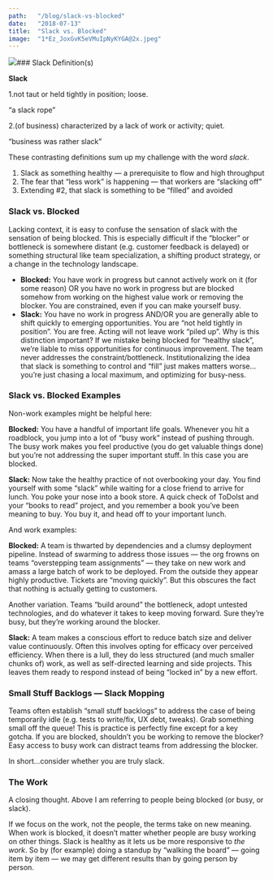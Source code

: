 ```yaml
---
path:	"/blog/slack-vs-blocked"
date:	"2018-07-13"
title:	"Slack vs. Blocked"
image:	"1*Ez_JoxGvK5eVMuIpNyKYGA@2x.jpeg"
---
```


![](/images/1*Ez_JoxGvK5eVMuIpNyKYGA@2x.jpeg)### Slack Definition(s)



**Slack**

1.not taut or held tightly in position; loose.

“a slack rope”

2.(of business) characterized by a lack of work or activity; quiet.

“business was rather slack”

These contrasting definitions sum up my challenge with the word *slack*.

1. Slack as something healthy — a prerequisite to flow and high throughput
2. The fear that “less work” is happening — that workers are “slacking off”
3. Extending #2, that slack is something to be “filled” and avoided
### Slack vs. Blocked

Lacking context, it is easy to confuse the sensation of slack with the sensation of being blocked. This is especially difficult if the “blocker” or bottleneck is somewhere distant (e.g. customer feedback is delayed) or something structural like team specialization, a shifting product strategy, or a change in the technology landscape.

* **Blocked:** You have work in progress but cannot actively work on it (for some reason) OR you have no work in progress but are blocked somehow from working on the highest value work or removing the blocker. You are constrained, even if you can make yourself busy.
* **Slack:** You have no work in progress AND/OR you are generally able to shift quickly to emerging opportunities. You are “not held tightly in position”. You are free. Acting will not leave work “piled up”.
Why is this distinction important? If we mistake being blocked for “healthy slack”, we’re liable to miss opportunities for continuous improvement. The team never addresses the constraint/bottleneck. Institutionalizing the idea that slack is something to control and “fill” just makes matters worse…you’re just chasing a local maximum, and optimizing for busy-ness.

### Slack vs. Blocked Examples

Non-work examples might be helpful here:

**Blocked:** You have a handful of important life goals. Whenever you hit a roadblock, you jump into a lot of “busy work” instead of pushing through. The busy work makes you feel productive (you do get valuable things done) but you’re not addressing the super important stuff. In this case you are blocked.

**Slack:** Now take the healthy practice of not overbooking your day. You find yourself with some “slack” while waiting for a close friend to arrive for lunch. You poke your nose into a book store. A quick check of ToDoIst and your “books to read” project, and you remember a book you’ve been meaning to buy. You buy it, and head off to your important lunch.

And work examples:

**Blocked:** A team is thwarted by dependencies and a clumsy deployment pipeline. Instead of swarming to address those issues — the org frowns on teams “overstepping team assignments” — they take on new work and amass a large batch of work to be deployed. From the outside they appear highly productive. Tickets are “moving quickly”. But this obscures the fact that nothing is actually getting to customers.

Another variation. Teams “build around” the bottleneck, adopt untested technologies, and do whatever it takes to keep moving forward. Sure they’re busy, but they’re working around the blocker.

**Slack:** A team makes a conscious effort to reduce batch size and deliver value continuously. Often this involves opting for efficacy over perceived efficiency. When there is a lull, they do less structured (and much smaller chunks of) work, as well as self-directed learning and side projects. This leaves them ready to respond instead of being “locked in” by a new effort.

### Small Stuff Backlogs — Slack Mopping

Teams often establish “small stuff backlogs” to address the case of being temporarily idle (e.g. tests to write/fix, UX debt, tweaks). Grab something small off the queue! This is practice is perfectly fine except for a key gotcha. If you are blocked, shouldn’t you be working to remove the blocker? Easy access to busy work can distract teams from addressing the blocker.

In short…consider whether you are truly slack.

### The Work

A closing thought. Above I am referring to people being blocked (or busy, or slack).

If we focus on the work, not the people, the terms take on new meaning. When work is blocked, it doesn’t matter whether people are busy working on other things. Slack is healthy as it lets us be more responsive to *the work*. So by (for example) doing a standup by “walking the board” — going item by item — we may get different results than by going person by person.

